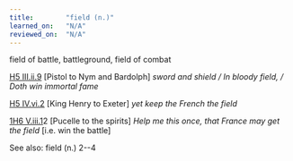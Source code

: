 ```yaml
---
title:        "field (n.)"
learned_on:   "N/A"
reviewed_on:  "N/A"
---
```


field of battle, battleground, field of combat

[H5 III.ii.9](https://www.shakespeareswords.com/Public/Play.aspx?Act=3&Scene=2&WorkId=38#254641) \[Pistol to Nym and Bardolph\] *sword and shield / In bloody field, / Doth win immortal fame*

[H5 IV.vi.2](https://www.shakespeareswords.com/Public/Play.aspx?Act=4&Scene=6&WorkId=38#256364) \[King Henry to Exeter\] *yet keep the French the field*

[1H6 V.iii.1](https://www.shakespeareswords.com/Public/Play.aspx?Act=5&Scene=3&WorkId=25#203873)2 \[Pucelle to the spirits\] *Help me this once, that France may get the field* \[i.e. win the battle\]

See also: field (n.) 2--4
